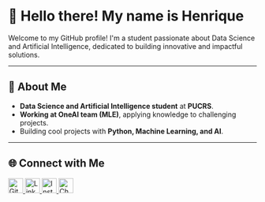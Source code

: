 # 👋 Hello there! My name is Henrique

Welcome to my GitHub profile! I'm a student passionate about Data Science and Artificial Intelligence, dedicated to building innovative and impactful solutions.

---

## 🚀 About Me

- **Data Science and Artificial Intelligence student** at **PUCRS**.
- **Working at OneAI team (MLE)**, applying knowledge to challenging projects.
- Building cool projects with **Python, Machine Learning, and AI**.

---

## 🌐 Connect with Me

<p align="left">
  <a href="https://github.com/henriquermayer" target="_blank" rel="noopener noreferrer">
    <img height="30" src="https://cdn.jsdelivr.net/npm/simple-icons@v3/icons/github.svg" alt="GitHub" />
  </a>
  <a href="https://www.linkedin.com/in/henrique-mayer-7897911b2/" target="_blank" rel="noopener noreferrer">
    <img height="30" src="https://cdn.jsdelivr.net/npm/simple-icons@v3/icons/linkedin.svg" alt="LinkedIn" />
  </a>
  <a href="https://www.instagram.com/henriquermayer/" target="_blank" rel="noopener noreferrer">
    <img height="30" src="https://cdn.jsdelivr.net/npm/simple-icons@v3/icons/instagram.svg" alt="Instagram" />
  </a>
  <a href="https://www.chess.com/member/mosrariquen" target="_blank" rel="noopener noreferrer">
    <img height="30" src="https://cdn.brandfetch.io/id3xkMkAED/w/400/h/400/theme/dark/icon.png?c=1dxbfHSJFAPEGdCLU4o5B" alt="Chess.com" />
  </a>
</p>
